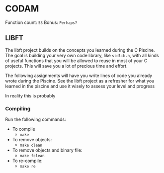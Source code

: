 # CODAM

Function count: `53`
Bonus: `Perhaps?`

## LIBFT

The libft project builds on the concepts you learned during the C Piscine. 
The goal is building your very own code library, like `stdlib.h`, with all kinds of useful functions that you will be allowed to reuse in most of your C projects. 
This will save you a lot of precious time and effort.

The following assignments will have you write lines of code you already wrote during the Piscine.
See the libft project as a refresher for what you learned in the piscine and use it wisely to assess your level and progress

In reality this is probably 

### Compiling

Run the following commands:

* To compile
	- `make`
* To remove objects:
	- `make clean`
* To remove objects and binary file:
	- `make fclean`
* To re-compile:
	- `make re`

